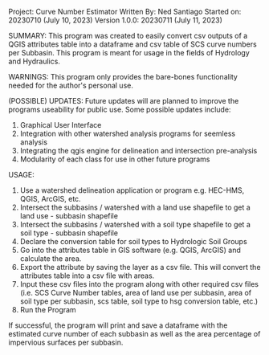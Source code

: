 Project:        Curve Number Estimator
Written By:     Ned Santiago
Started on:     20230710 (July 10, 2023)
Version 1.0.0:  20230711 (July 11, 2023)

SUMMARY:
This program was created to easily convert csv outputs of a QGIS
attributes table into a dataframe and csv table of SCS curve 
numbers per Subbasin.  This program is meant for usage in the 
fields of Hydrology and Hydraulics.

WARNINGS:
This program only provides the bare-bones functionality needed for
the author's personal use. 

(POSSIBLE) UPDATES:
Future updates will are planned
to improve the programs useability for public use. Some possible
updates include:
1. Graphical User Interface
2. Integration with other watershed analysis programs for seemless
    analysis
3. Integrating the qgis engine for delineation and intersection
    pre-analysis
4. Modularity of each class for use in other future programs

USAGE:
1. Use a watershed delineation application or program e.g. HEC-HMS,
    QGIS, ArcGIS, etc.
2. Intersect the subbasins / watershed with a land use shapefile
    to get a land use - subbasin shapefile
3. Intersect the subbasins / watershed with a soil type shapefile
    to get a soil type - subbasin shapefile
4. Declare the conversion table for soil types to Hydrologic Soil
    Groups
5. Go into the attributes table in GIS software (e.g. QGIS, ArcGIS)
    and calculate the area.
6. Export the attribute by saving the layer as a csv file.  This
    will convert the attributes table into a csv file with areas.
7. Input these csv files into the program along with other required
    csv files (i.e. SCS Curve Number tables, area of land use per
    subbasin, area of soil type per subbasin, scs table, soil type to
    hsg conversion table, etc.)
8. Run the Program

If successful, the program will print and save a dataframe with the 
estimated curve number of each subbasin as well as the area percentage
of impervious surfaces per subbasin.
